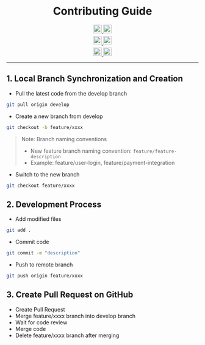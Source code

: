 <!--
 * @Author: hiddenSharp429 z404878860@163.com
 * @Date: 2024-11-02 15:29:29
 * @LastEditors: hiddenSharp429 z404878860@163.com
 * @LastEditTime: 2024-11-11 20:06:34
-->
<div align="center">
  
# Contributing Guide

<div>
  <a href="README.MD">
    <img src="https://img.shields.io/badge/English-README-blue.svg?style=for-the-badge" height="22px" />
  </a>
  <a href="README_CN.MD">
    <img src="https://img.shields.io/badge/中文-说明文档-red.svg?style=for-the-badge" height="22px" />
  </a>
</div>

<div style="margin-top: 5px">
  <a href="CONTRIBUTING.MD">
    <img src="https://img.shields.io/badge/English-Contributing-green.svg?style=for-the-badge" height="22px" />
  </a>
  <a href="CONTRIBUTING_CN.MD">
    <img src="https://img.shields.io/badge/中文-贡献指南-yellow.svg?style=for-the-badge" height="22px" />
  </a>
</div>

<div style="margin-top: 5px">
  <a href="project-architecture.md">
    <img src="https://img.shields.io/badge/English-PROJUCT ARCHITECTURE-brown.svg?style=for-the-badge" height="22px" />
  </a>
  <a href="project-architecture_cn.md">
    <img src="https://img.shields.io/badge/中文-项目结构-black.svg?style=for-the-badge" height="22px" />
  </a>
  
</div>

---

</div>

## 1. Local Branch Synchronization and Creation

- Pull the latest code from the develop branch
```bash
git pull origin develop
```

- Create a new branch from develop
```bash
git checkout -b feature/xxxx
```

> Note: Branch naming conventions
> - New feature branch naming convention: `feature/feature-description`
> - Example: feature/user-login, feature/payment-integration

- Switch to the new branch
```bash
git checkout feature/xxxx
```

## 2. Development Process

- Add modified files
```bash
git add .
```

- Commit code
```bash
git commit -m "description"
```

- Push to remote branch
```bash
git push origin feature/xxxx
```

## 3. Create Pull Request on GitHub

- Create Pull Request
- Merge feature/xxxx branch into develop branch
- Wait for code review
- Merge code
- Delete feature/xxxx branch after merging 
